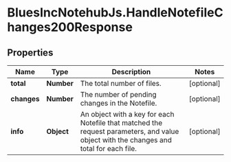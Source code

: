 # BluesIncNotehubJs.HandleNotefileChanges200Response

## Properties

Name | Type | Description | Notes
------------ | ------------- | ------------- | -------------
**total** | **Number** | The total number of files. | [optional] 
**changes** | **Number** | The number of pending changes in the Notefile. | [optional] 
**info** | **Object** | An object with a key for each Notefile that matched the request parameters, and value object with the changes and total for each file. | [optional] 


